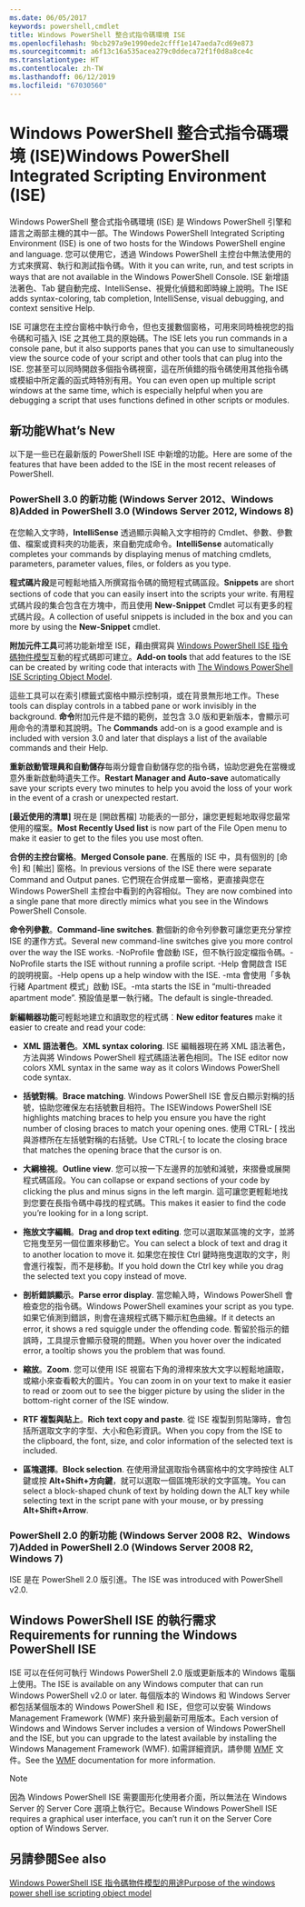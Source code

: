```yaml
---
ms.date: 06/05/2017
keywords: powershell,cmdlet
title: Windows PowerShell 整合式指令碼環境 ISE
ms.openlocfilehash: 9bcb297a9e1990ede2cfff1e147aeda7cd69e873
ms.sourcegitcommit: a6f13c16a535acea279c0ddeca72f1f0d8a8ce4c
ms.translationtype: HT
ms.contentlocale: zh-TW
ms.lasthandoff: 06/12/2019
ms.locfileid: "67030560"
---
```

# <a name="windows-powershell-integrated-scripting-environment-ise"></a><span data-ttu-id="1785b-103">Windows PowerShell 整合式指令碼環境 (ISE)</span><span class="sxs-lookup"><span data-stu-id="1785b-103">Windows PowerShell Integrated Scripting Environment (ISE)</span></span>

<span data-ttu-id="1785b-104">Windows PowerShell 整合式指令碼環境 (ISE) 是 Windows PowerShell 引擎和語言之兩部主機的其中一部。</span><span class="sxs-lookup"><span data-stu-id="1785b-104">The Windows PowerShell Integrated Scripting Environment (ISE) is one of two hosts for the Windows PowerShell engine and language.</span></span> <span data-ttu-id="1785b-105">您可以使用它，透過 Windows PowerShell 主控台中無法使用的方式來撰寫、執行和測試指令碼。</span><span class="sxs-lookup"><span data-stu-id="1785b-105">With it you can write, run, and test scripts in ways that are not available in the Windows PowerShell Console.</span></span> <span data-ttu-id="1785b-106">ISE 新增語法著色、Tab 鍵自動完成、IntelliSense、視覺化偵錯和即時線上說明。</span><span class="sxs-lookup"><span data-stu-id="1785b-106">The ISE adds syntax-coloring, tab completion, IntelliSense, visual debugging, and context sensitive Help.</span></span>

<span data-ttu-id="1785b-107">ISE 可讓您在主控台窗格中執行命令，但也支援數個窗格，可用來同時檢視您的指令碼和可插入 ISE 之其他工具的原始碼。</span><span class="sxs-lookup"><span data-stu-id="1785b-107">The ISE lets you run commands in a console pane, but it also supports panes that you can use to simultaneously view the source code of your script and other tools that can plug into the ISE.</span></span> <span data-ttu-id="1785b-108">您甚至可以同時開啟多個指令碼視窗，這在所偵錯的指令碼使用其他指令碼或模組中所定義的函式時特別有用。</span><span class="sxs-lookup"><span data-stu-id="1785b-108">You can even open up multiple script windows at the same time, which is especially helpful when you are debugging a script that uses functions defined in other scripts or modules.</span></span>

## <a name="whats-new"></a><span data-ttu-id="1785b-109">新功能</span><span class="sxs-lookup"><span data-stu-id="1785b-109">What’s New</span></span>

<span data-ttu-id="1785b-110">以下是一些已在最新版的 PowerShell ISE 中新增的功能。</span><span class="sxs-lookup"><span data-stu-id="1785b-110">Here are some of the features that have been added to the ISE in the most recent releases of PowerShell.</span></span>

### <a name="added-in-powershell-30-windows-server-2012-windows-8"></a><span data-ttu-id="1785b-111">PowerShell 3.0 的新功能 (Windows Server 2012、Windows 8)</span><span class="sxs-lookup"><span data-stu-id="1785b-111">Added in PowerShell 3.0 (Windows Server 2012, Windows 8)</span></span>

<span data-ttu-id="1785b-112">在您輸入文字時，**IntelliSense** 透過顯示與輸入文字相符的 Cmdlet、參數、參數值、檔案或資料夾的功能表，來自動完成命令。</span><span class="sxs-lookup"><span data-stu-id="1785b-112">**IntelliSense** automatically completes your commands by displaying menus of matching cmdlets, parameters, parameter values, files, or folders as you type.</span></span>

<span data-ttu-id="1785b-113">**程式碼片段**是可輕鬆地插入所撰寫指令碼的簡短程式碼區段。</span><span class="sxs-lookup"><span data-stu-id="1785b-113">**Snippets** are short sections of code that you can easily insert into the scripts your write.</span></span> <span data-ttu-id="1785b-114">有用程式碼片段的集合包含在方塊中，而且使用 **New-Snippet** Cmdlet 可以有更多的程式碼片段。</span><span class="sxs-lookup"><span data-stu-id="1785b-114">A collection of useful snippets is included in the box and you can more by using the **New-Snippet** cmdlet.</span></span>

<span data-ttu-id="1785b-115">**附加元件工具**可將功能新增至 ISE，藉由撰寫與 [Windows PowerShell ISE 指令碼物件模型](../../core-powershell/ise/The-ISE-Object-Model-Hierarchy.md)互動的程式碼即可建立。</span><span class="sxs-lookup"><span data-stu-id="1785b-115">**Add-on tools** that add features to the ISE can be created by writing code that interacts with [The Windows PowerShell ISE Scripting Object Model](../../core-powershell/ise/The-ISE-Object-Model-Hierarchy.md).</span></span>

<span data-ttu-id="1785b-116">這些工具可以在索引標籤式窗格中顯示控制項，或在背景無形地工作。</span><span class="sxs-lookup"><span data-stu-id="1785b-116">These tools can display controls in a tabbed pane or work invisibly in the background.</span></span> <span data-ttu-id="1785b-117">**命令**附加元件是不錯的範例，並包含 3.0 版和更新版本，會顯示可用命令的清單和其說明。</span><span class="sxs-lookup"><span data-stu-id="1785b-117">The **Commands** add-on is a good example and is included with version 3.0 and later that displays a list of the available commands and their Help.</span></span>

<span data-ttu-id="1785b-118">**重新啟動管理員和自動儲存**每兩分鐘會自動儲存您的指令碼，協助您避免在當機或意外重新啟動時遺失工作。</span><span class="sxs-lookup"><span data-stu-id="1785b-118">**Restart Manager and Auto-save** automatically save your scripts every two minutes to help you avoid the loss of your work in the event of a crash or unexpected restart.</span></span>

<span data-ttu-id="1785b-119">**[最近使用的清單]** 現在是 [開啟舊檔] 功能表的一部分，讓您更輕鬆地取得您最常使用的檔案。</span><span class="sxs-lookup"><span data-stu-id="1785b-119">**Most Recently Used list** is now part of the File Open menu to make it easier to get to the files you use most often.</span></span>

<span data-ttu-id="1785b-120">**合併的主控台窗格**。</span><span class="sxs-lookup"><span data-stu-id="1785b-120">**Merged Console pane**.</span></span> <span data-ttu-id="1785b-121">在舊版的 ISE 中，具有個別的 [命令] 和 [輸出] 窗格。</span><span class="sxs-lookup"><span data-stu-id="1785b-121">In previous versions of the ISE there were separate Command and Output panes.</span></span> <span data-ttu-id="1785b-122">它們現在合併成單一窗格，更直接與您在 Windows PowerShell 主控台中看到的內容相似。</span><span class="sxs-lookup"><span data-stu-id="1785b-122">They are now combined into a single pane that more directly mimics what you see in the Windows PowerShell Console.</span></span>

<span data-ttu-id="1785b-123">**命令列參數**。</span><span class="sxs-lookup"><span data-stu-id="1785b-123">**Command-line switches**.</span></span> <span data-ttu-id="1785b-124">數個新的命令列參數可讓您更充分掌控 ISE 的運作方式。</span><span class="sxs-lookup"><span data-stu-id="1785b-124">Several new command-line switches give you more control over the way the ISE works.</span></span> <span data-ttu-id="1785b-125">-NoProfile 會啟動 ISE，但不執行設定檔指令碼。</span><span class="sxs-lookup"><span data-stu-id="1785b-125">-NoProfile starts the ISE without running a profile script.</span></span> <span data-ttu-id="1785b-126">-Help 會開啟含 ISE 的說明視窗。</span><span class="sxs-lookup"><span data-stu-id="1785b-126">-Help opens up a help window with the ISE.</span></span> <span data-ttu-id="1785b-127">-mta 會使用「多執行緒 Apartment 模式」啟動 ISE。</span><span class="sxs-lookup"><span data-stu-id="1785b-127">-mta starts the ISE in “multi-threaded apartment mode”.</span></span> <span data-ttu-id="1785b-128">預設值是單一執行緒。</span><span class="sxs-lookup"><span data-stu-id="1785b-128">The default is single-threaded.</span></span>

<span data-ttu-id="1785b-129">**新編輯器功能**可輕鬆地建立和讀取您的程式碼︰</span><span class="sxs-lookup"><span data-stu-id="1785b-129">**New editor features** make it easier to create and read your code:</span></span>

- <span data-ttu-id="1785b-130">**XML 語法著色**。</span><span class="sxs-lookup"><span data-stu-id="1785b-130">**XML syntax coloring**.</span></span> <span data-ttu-id="1785b-131">ISE 編輯器現在將 XML 語法著色，方法與將 Windows PowerShell 程式碼語法著色相同。</span><span class="sxs-lookup"><span data-stu-id="1785b-131">The ISE editor now colors XML syntax in the same way as it colors Windows PowerShell code syntax.</span></span>

- <span data-ttu-id="1785b-132">**括號對稱**。</span><span class="sxs-lookup"><span data-stu-id="1785b-132">**Brace matching**.</span></span> <span data-ttu-id="1785b-133">Windows PowerShell ISE 會反白顯示對稱的括號，協助您確保左右括號數目相符。</span><span class="sxs-lookup"><span data-stu-id="1785b-133">The ISEWindows PowerShell ISE highlights matching braces to help you ensure you have the right number of closing braces to match your opening ones.</span></span> <span data-ttu-id="1785b-134">使用 CTRL- \[ 找出與游標所在左括號對稱的右括號。</span><span class="sxs-lookup"><span data-stu-id="1785b-134">Use CTRL-\[ to locate the closing brace that matches the opening brace that the cursor is on.</span></span>

- <span data-ttu-id="1785b-135">**大綱檢視**。</span><span class="sxs-lookup"><span data-stu-id="1785b-135">**Outline view**.</span></span> <span data-ttu-id="1785b-136">您可以按一下左邊界的加號和減號，來摺疊或展開程式碼區段。</span><span class="sxs-lookup"><span data-stu-id="1785b-136">You can collapse or expand sections of your code by clicking the plus and minus signs in the left margin.</span></span> <span data-ttu-id="1785b-137">這可讓您更輕鬆地找到您要在長指令碼中尋找的程式碼。</span><span class="sxs-lookup"><span data-stu-id="1785b-137">This makes it easier to find the code you’re looking for in a long script.</span></span>

- <span data-ttu-id="1785b-138">**拖放文字編輯**。</span><span class="sxs-lookup"><span data-stu-id="1785b-138">**Drag and drop text editing**.</span></span> <span data-ttu-id="1785b-139">您可以選取某區塊的文字，並將它拖曳至另一個位置來移動它。</span><span class="sxs-lookup"><span data-stu-id="1785b-139">You can select a block of text and drag it to another location to move it.</span></span> <span data-ttu-id="1785b-140">如果您在按住 Ctrl 鍵時拖曳選取的文字，則會進行複製，而不是移動。</span><span class="sxs-lookup"><span data-stu-id="1785b-140">If you hold down the Ctrl key while you drag the selected text you copy instead of move.</span></span>

- <span data-ttu-id="1785b-141">**剖析錯誤顯示**。</span><span class="sxs-lookup"><span data-stu-id="1785b-141">**Parse error display**.</span></span> <span data-ttu-id="1785b-142">當您輸入時，Windows PowerShell 會檢查您的指令碼。</span><span class="sxs-lookup"><span data-stu-id="1785b-142">Windows PowerShell examines your script as you type.</span></span> <span data-ttu-id="1785b-143">如果它偵測到錯誤，則會在違規程式碼下顯示紅色曲線。</span><span class="sxs-lookup"><span data-stu-id="1785b-143">If it detects an error, it shows a red squiggle under the offending code.</span></span> <span data-ttu-id="1785b-144">暫留於指示的錯誤時，工具提示會顯示發現的問題。</span><span class="sxs-lookup"><span data-stu-id="1785b-144">When you hover over the indicated error, a tooltip shows you the problem that was found.</span></span>

- <span data-ttu-id="1785b-145">**縮放**。</span><span class="sxs-lookup"><span data-stu-id="1785b-145">**Zoom**.</span></span> <span data-ttu-id="1785b-146">您可以使用 ISE 視窗右下角的滑桿來放大文字以輕鬆地讀取，或縮小來查看較大的圖片。</span><span class="sxs-lookup"><span data-stu-id="1785b-146">You can zoom in on your text to make it easier to read or zoom out to see the bigger picture by using the slider in the bottom-right corner of the ISE window.</span></span>

- <span data-ttu-id="1785b-147">**RTF 複製與貼上**。</span><span class="sxs-lookup"><span data-stu-id="1785b-147">**Rich text copy and paste**.</span></span> <span data-ttu-id="1785b-148">從 ISE 複製到剪貼簿時，會包括所選取文字的字型、大小和色彩資訊。</span><span class="sxs-lookup"><span data-stu-id="1785b-148">When you copy from the ISE to the clipboard, the font, size, and color information of the selected text is included.</span></span>

- <span data-ttu-id="1785b-149">**區塊選擇**。</span><span class="sxs-lookup"><span data-stu-id="1785b-149">**Block selection**.</span></span> <span data-ttu-id="1785b-150">在使用滑鼠選取指令碼窗格中的文字時按住 ALT 鍵或按 **Alt+Shift+方向鍵**，就可以選取一個區塊形狀的文字區塊。</span><span class="sxs-lookup"><span data-stu-id="1785b-150">You can select a block-shaped chunk of text by holding down the ALT key while selecting text in the script pane with your mouse, or by pressing **Alt+Shift+Arrow**.</span></span>

### <a name="added-in-powershell-20-windows-server-2008-r2-windows-7"></a><span data-ttu-id="1785b-151">PowerShell 2.0 的新功能 (Windows Server 2008 R2、Windows 7)</span><span class="sxs-lookup"><span data-stu-id="1785b-151">Added in PowerShell 2.0 (Windows Server 2008 R2, Windows 7)</span></span>

<span data-ttu-id="1785b-152">ISE 是在 PowerShell 2.0 版引進。</span><span class="sxs-lookup"><span data-stu-id="1785b-152">The ISE was introduced with PowerShell v2.0.</span></span>

## <a name="requirements-for-running-the-windows-powershell-ise"></a><span data-ttu-id="1785b-153">Windows PowerShell ISE 的執行需求</span><span class="sxs-lookup"><span data-stu-id="1785b-153">Requirements for running the Windows PowerShell ISE</span></span>

<span data-ttu-id="1785b-154">ISE 可以在任何可執行 Windows PowerShell 2.0 版或更新版本的 Windows 電腦上使用。</span><span class="sxs-lookup"><span data-stu-id="1785b-154">The ISE is available on any Windows computer that can run Windows PowerShell v2.0 or later.</span></span> <span data-ttu-id="1785b-155">每個版本的 Windows 和 Windows Server 都包括某個版本的 Windows PowerShell 和 ISE，但您可以安裝 Windows Management Framework (WMF) 來升級到最新可用版本。</span><span class="sxs-lookup"><span data-stu-id="1785b-155">Each version of Windows and Windows Server includes a version of Windows PowerShell and the ISE, but you can upgrade to the latest available by installing the Windows Management Framework (WMF).</span></span> <span data-ttu-id="1785b-156">如需詳細資訊，請參閱 [WMF](/powershell/wmf) 文件。</span><span class="sxs-lookup"><span data-stu-id="1785b-156">See the [WMF](/powershell/wmf) documentation for more information.</span></span>

> [!NOTE]
> <span data-ttu-id="1785b-157">因為 Windows PowerShell ISE 需要圖形化使用者介面，所以無法在 Windows Server 的 Server Core 選項上執行它。</span><span class="sxs-lookup"><span data-stu-id="1785b-157">Because Windows PowerShell ISE requires a graphical user interface, you can’t run it on the Server Core option of Windows Server.</span></span>

## <a name="see-also"></a><span data-ttu-id="1785b-158">另請參閱</span><span class="sxs-lookup"><span data-stu-id="1785b-158">See also</span></span>

[<span data-ttu-id="1785b-159">Windows PowerShell ISE 指令碼物件模型的用途</span><span class="sxs-lookup"><span data-stu-id="1785b-159">Purpose of the windows power shell ise scripting object model</span></span>](../../core-powershell/ise/Purpose-of-the-Windows-PowerShell-ISE-Scripting-Object-Model.md)
